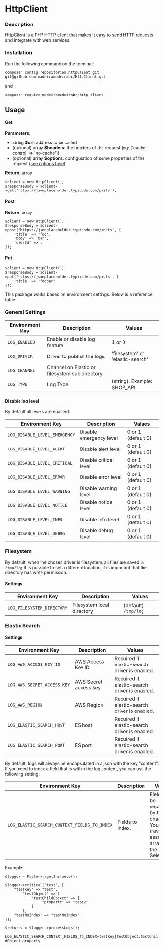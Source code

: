 # HttpClient

### Description
HttpClient is a PHP HTTP client that makes it easy to send HTTP requests and integrate with web services.

### Installation

Run the following command on the terminal:
```
composer config repositories.httpClient git git@github.com:madeiramadeirabr/HttpClient.git
```
and
```
composer require madeiramadeirabr/http-client
```

## Usage

#### Get
**Parameters:**
  - string **$url**: address to be called
  - (optional) array **$headers**: the headers of the request (eg: ['cache-control' => 'no-cache'])
  - (optional) array **$options**: configuration of some properties of the request ([see options here](#filesystem))
    
**Return:** array
```
$client = new HttpClient();
$responseBody = $client->get('https://jsonplaceholder.typicode.com/posts');
```

#### Post
**Return:** array
```
$client = new HttpClient();
$responseBody = $client->post('https://jsonplaceholder.typicode.com/posts', [
    'title' => 'foo',
    'body' => 'bar',
    'userId' => 1
]);
```

#### Put

```
$client = new HttpClient();
$responseBody = $client->put('https://jsonplaceholder.typicode.com/posts', [
    'title' => 'foobar'
]);
```

This package works based on environment settings. Below is a reference table:

### General Settings
| Environment Key | Description | Values |
| --- | --- | --- |
| `LOG_ENABLED` | Enable or disable log feature | 1 or 0 |
| `LOG_DRIVER` | Driver to publish the logs.  | 'filesystem' or 'elastic-search' |
| `LOG_CHANNEL` | Channel on Elastic or filesystem sub directory |  |
| `LOG_TYPE` | Log Type | (string). Example: SHOP_API |

#### Disable log level

By default all levels are enabled.

| Environment Key | Description | Values |
| --- | --- | --- |
| `LOG_DISABLE_LEVEL_EMERGENCY` | Disable emergency level | 0 or 1 (default 0) |
| `LOG_DISABLE_LEVEL_ALERT` | Disable alert level | 0 or 1 (default 0) |
| `LOG_DISABLE_LEVEL_CRITICAL` | Disable critical level | 0 or 1 (default 0) |
| `LOG_DISABLE_LEVEL_ERROR` | Disable error level | 0 or 1 (default 0) |
| `LOG_DISABLE_LEVEL_WARNING` | Disable warning level | 0 or 1 (default 0) |
| `LOG_DISABLE_LEVEL_NOTICE` | Disable notice level | 0 or 1 (default 0) |
| `LOG_DISABLE_LEVEL_INFO` | Disable info level | 0 or 1 (default 0) |
| `LOG_DISABLE_LEVEL_DEBUG` | Disable debug level | 0 or 1 (default 0) |

### Filesystem 

By default, when the chosen driver is filesystem, all files are saved in `/tmp/log`
It is possible to set a different location, it is important that the directory has write permission.

#### Settings
| Environment Key | Description | Values |
| --- | --- | --- |
| `LOG_FILESYSTEM_DIRECTORY` | Filesystem local directory | (default) `/tmp/log` |

### Elastic Search

#### Settings
| Environment Key | Description | Values |
| --- | --- | --- |
| `LOG_AWS_ACCESS_KEY_ID` | AWS Access Key ID | Required if elastic-search driver is enabled. |
| `LOG_AWS_SECRET_ACCESS_KEY` | AWS Secret access key | Required if elastic-search driver is enabled. |
| `LOG_AWS_REGION` | AWS Region | Required if elastic-search driver is enabled. |
| `LOG_ELASTIC_SEARCH_HOST` | ES host | Required if elastic-search driver is enabled. |
| `LOG_ELASTIC_SEARCH_PORT` | ES port | Required if elastic-search driver is enabled. |

By default, logs will always be encapsulated in a json with the key "content". If you need to index a field that is within the log content, you can use the following setting:

| Environment Key | Description | Values |
| --- | --- | --- |
| `LOG_ELASTIC_SEARCH_CONTEXT_FIELDS_TO_INDEX` | Fields to index. | Fields can be separated by the pipe character. You can traverse an associative array using the "." Selector. |

Example:
```
$logger = Factory::getInstance();

$logger->critical('test', [
    "testKey" => "test",
        "testObject" => [
            "testChildObject" => [
                 "property" => "test2"
            ]
        ],
    "testNoIndex" => "testNoIndex"
]);

$returns = $logger->processLogs();
```
`LOG_ELASTIC_SEARCH_CONTEXT_FIELDS_TO_INDEX=testKey|testObject.testChildObject.property`



